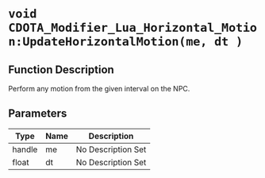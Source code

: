 # `void CDOTA_Modifier_Lua_Horizontal_Motion:UpdateHorizontalMotion(me, dt )`
## Function Description
Perform any motion from the given interval on the NPC.
## Parameters
Type|Name|Description
--|--|--
handle|me|No Description Set
float|dt|No Description Set

